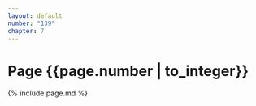 ```yaml
---
layout: default
number: "139"
chapter: 7
---
```


# Page {{page.number | to_integer}}
{% include page.md %}
